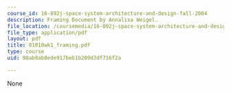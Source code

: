 ```yaml
---
course_id: 16-892j-space-system-architecture-and-design-fall-2004
description: Framing Document by Annalisa Weigel.
file_location: /coursemedia/16-892j-space-system-architecture-and-design-fall-2004/98ab8ab8ede917beb1b209d3df716f2a_01010wk1_framing.pdf
file_type: application/pdf
layout: pdf
title: 01010wk1_framing.pdf
type: course
uid: 98ab8ab8ede917beb1b209d3df716f2a

---
```

None
